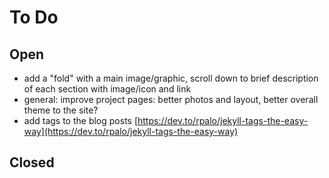 # To Do

## Open
* add a "fold" with a main image/graphic, scroll down to brief description of each section with image/icon and link
* general: improve project pages: better photos and layout, better overall theme to the site?
* add tags to the blog posts [https://dev.to/rpalo/jekyll-tags-the-easy-way](https://dev.to/rpalo/jekyll-tags-the-easy-way)

## Closed